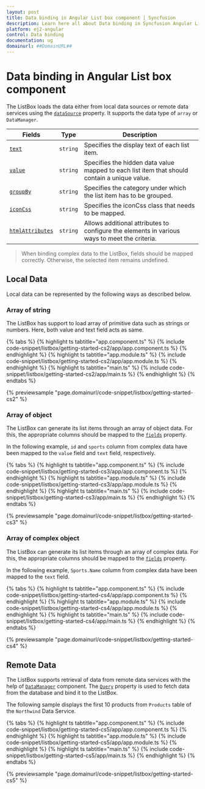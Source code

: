 ```yaml
---
layout: post
title: Data binding in Angular List box component | Syncfusion
description: Learn here all about Data binding in Syncfusion Angular List box component of Syncfusion Essential JS 2 and more.
platform: ej2-angular
control: Data binding 
documentation: ug
domainurl: ##DomainURL##
---
```


# Data binding in Angular List box component

The ListBox loads the data either from local data sources or remote data services using the [`dataSource`](https://ej2.syncfusion.com/angular/documentation/api/list-box/#datasource) property. It supports the data type of `array` or `DataManager`.

| Fields | Type | Description |
|------|------|-------------|
| [`text`](https://ej2.syncfusion.com/angular/documentation/api/list-box/fieldSettingsModel/#text) |  `string` | Specifies the display text of each list item. |
| [`value`](https://ej2.syncfusion.com/angular/documentation/api/list-box/fieldSettingsModel/#value) |  `string` | Specifies the hidden data value mapped to each list item that should contain a unique value. |
| [`groupBy`](https://ej2.syncfusion.com/angular/documentation/api/list-box/fieldSettingsModel/#groupby) |  `string` | Specifies the category under which the list item has to be grouped. |
| [`iconCss`](https://ej2.syncfusion.com/angular/documentation/api/list-box/fieldSettingsModel/#iconcss) |  `string` | Specifies the iconCss class that needs to be mapped. |
| [`htmlAttributes`](https://ej2.syncfusion.com/angular/documentation/api/list-box/fieldSettingsModel/#htmlattributes) |  `string` | Allows additional attributes to configure the elements in various ways to meet the criteria. |

> When binding complex data to the ListBox, fields should be mapped correctly. Otherwise, the selected item remains undefined.

## Local Data

Local data can be represented by the following ways as described below.

### Array of string

The ListBox has support to load array of primitive data such as strings or numbers. Here, both value and text field acts as same.

{% tabs %}
{% highlight ts tabtitle="app.component.ts" %}
{% include code-snippet/listbox/getting-started-cs2/app/app.component.ts %}
{% endhighlight %}
{% highlight ts tabtitle="app.module.ts" %}
{% include code-snippet/listbox/getting-started-cs2/app/app.module.ts %}
{% endhighlight %}
{% highlight ts tabtitle="main.ts" %}
{% include code-snippet/listbox/getting-started-cs2/app/main.ts %}
{% endhighlight %}
{% endtabs %}
  
{% previewsample "page.domainurl/code-snippet/listbox/getting-started-cs2" %}

### Array of object

The ListBox can generate its list items through an array of object data. For this,
the appropriate columns should be mapped to the [`fields`](https://ej2.syncfusion.com/angular/documentation/api/list-box/#fields) property.

In the following example, `id` and `sports` column from complex data have been mapped to the `value` field and `text` field, respectively.

{% tabs %}
{% highlight ts tabtitle="app.component.ts" %}
{% include code-snippet/listbox/getting-started-cs3/app/app.component.ts %}
{% endhighlight %}
{% highlight ts tabtitle="app.module.ts" %}
{% include code-snippet/listbox/getting-started-cs3/app/app.module.ts %}
{% endhighlight %}
{% highlight ts tabtitle="main.ts" %}
{% include code-snippet/listbox/getting-started-cs3/app/main.ts %}
{% endhighlight %}
{% endtabs %}
  
{% previewsample "page.domainurl/code-snippet/listbox/getting-started-cs3" %}

### Array of complex object

The ListBox can generate its list items through an array of complex data. For this,
the appropriate columns should be mapped to the [`fields`](https://ej2.syncfusion.com/angular/documentation/api/list-box/#fields) property.

In the following example, `Sports.Name` column from complex data have been mapped to the `text` field.

{% tabs %}
{% highlight ts tabtitle="app.component.ts" %}
{% include code-snippet/listbox/getting-started-cs4/app/app.component.ts %}
{% endhighlight %}
{% highlight ts tabtitle="app.module.ts" %}
{% include code-snippet/listbox/getting-started-cs4/app/app.module.ts %}
{% endhighlight %}
{% highlight ts tabtitle="main.ts" %}
{% include code-snippet/listbox/getting-started-cs4/app/main.ts %}
{% endhighlight %}
{% endtabs %}
  
{% previewsample "page.domainurl/code-snippet/listbox/getting-started-cs4" %}

## Remote Data

The ListBox supports retrieval of data from remote data services with the help of [`DataManager`](https://ej2.syncfusion.com/documentation/data/getting-started/) component. The [`Query`](https://ej2.syncfusion.com/angular/documentation/api/list-box/#query) property is used to fetch data from the database and bind it to the ListBox.

The following sample displays the first 10 products from `Products` table of the `Northwind` Data Service.

{% tabs %}
{% highlight ts tabtitle="app.component.ts" %}
{% include code-snippet/listbox/getting-started-cs5/app/app.component.ts %}
{% endhighlight %}
{% highlight ts tabtitle="app.module.ts" %}
{% include code-snippet/listbox/getting-started-cs5/app/app.module.ts %}
{% endhighlight %}
{% highlight ts tabtitle="main.ts" %}
{% include code-snippet/listbox/getting-started-cs5/app/main.ts %}
{% endhighlight %}
{% endtabs %}
  
{% previewsample "page.domainurl/code-snippet/listbox/getting-started-cs5" %}